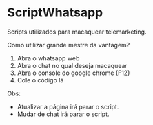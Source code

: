 # ScriptWhatsapp
Scripts utilizados para macaquear telemarketing.

Como utilizar grande mestre da vantagem?

1) Abra o whatsapp web
2) Abra o chat no qual deseja macaquear
3) Abra o console do google chrome (F12)
4) Cole o código lá

Obs: 
- Atualizar a página irá parar o script.
- Mudar de chat irá parar o script.
